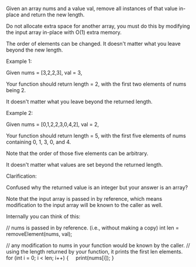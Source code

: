 Given an array nums and a value val, remove all instances of that value in-place and return the new length.

Do not allocate extra space for another array, you must do this by modifying the input array in-place with O(1) extra memory.

The order of elements can be changed. It doesn&#39;t matter what you leave beyond the new length.

Example 1:


Given nums = [3,2,2,3], val = 3,

Your function should return length = 2, with the first two elements of nums being 2.

It doesn&#39;t matter what you leave beyond the returned length.


Example 2:


Given nums = [0,1,2,2,3,0,4,2], val = 2,

Your function should return length = 5, with the first five elements of nums containing&nbsp;0, 1, 3, 0, and&nbsp;4.

Note that the order of those five elements can be arbitrary.

It doesn&#39;t matter what values are set beyond&nbsp;the returned length.

Clarification:

Confused why the returned value is an integer but your answer is an array?

Note that the input array is passed in by reference, which means modification to the input array will be known to the caller as well.

Internally you can think of this:


// nums is passed in by reference. (i.e., without making a copy)
int len = removeElement(nums, val);

// any modification to nums in your function would be known by the caller.
// using the length returned by your function, it prints the first len elements.
for (int i = 0; i &lt; len; i++) {
&nbsp; &nbsp; print(nums[i]);
}
